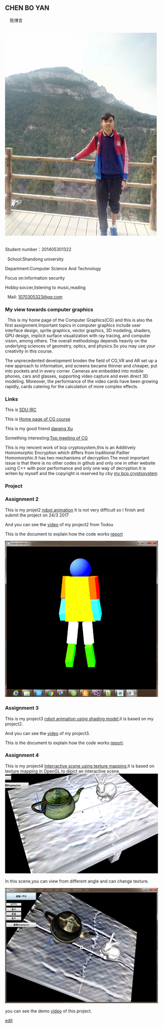 ## CHEN BO YAN
   
   陈博言
  
   ![photo](photo2.jpg)
   
   
   
   
   Student number：201405301322
   
   School:Shandong university
   
   Department:Computer Science And Technology
   
   Focus on:information security
   
   Hobby:soccer,listening to music,reading
   
   Mail: 1070305323@qq.com 
   

### My view towards computer graphics
   This is my home page of the Computer Graphics(CG) and this is also the first assignment.Important topics in computer graphics include user interface design, sprite graphics, vector graphics, 3D modeling, shaders, GPU design, implicit surface visualization with ray tracing, and computer vision, among others. The overall methodology depends heavily on the underlying sciences of geometry, optics, and physics.So you may use your creativity in this course.

   The unprecedented development broden the field of CG,VR and AR set up a new approach to information, and screens became thinner and cheaper, put into pockets and in every corner. Cameras are embedded into mobile phones, cars and glasses, supporting video capture and even direct 3D modeling. Moreover, the performance of the video cards have been growing rapidly, cards catering for the calculation of more complex effects.

### Links
This is [SDU IRC](http://irc.cs.sdu.edu.cn) 

This is [Home page of CG course]( http://www.cs.sdu.edu.cn/~baoquan/course/S17_CG.html)

This is my good friend [dapeng Xu](https://dapeng-xu.github.io/)

Something interesting:[Top meeting of CG](http://www.siggraph.org/)

This is my rencent work of bcp cryptosystem,this is  an Additively Homomorphic Encryption which differs from traditional Paillier Homomorphic.It has two mechanisms of decryption.The most important issue is that there is no other codes in github and only one in other website using C++ with poor performance and only one way of decryption.It is writen by myself and the copyright is reserved by cby         [my bcp cryptosystem]( https://github.com/cby1996/bcp-homomophic-encryption)
### Project
### Assignment 2 
This is my projet2 [robot animation](https://github.com/cby1996/robot-animation) It is not very difficult so I finish and submit the project on 24/3 2017

And you can see the [video](http://video.tudou.com/v/XMjY3OTA1MTYyMA==) of my project2 from Todou

This is the document to explain how the code works [report](https://github.com/cby1996/robot-animation/tree/master)

![photo](2.gif)
### Assignment 3
This is my project3 [robot animation using shading model](https://github.com/cby1996/CG_project3),it is based on my project2.

And you can see the [video](http://video.tudou.com/v/XMjcxODMyODc4OA==.html?from=s1.8-1-1.2&spm=a2h0k.8191414.0.0) of my project3.

This is the document to explain how the code works [report](https://github.com/cby1996/CG_project3/blob/master/README.md).
### Assignment 4
This is my project4 [Interractive scene using texture mapping](https://github.com/cby1996/Texture_mapping),it is based on texture mapping in OpenGL to dipict an interactive scene.
 ![photo](图片1.gif)
 
 In this scene,you can view from different angle and can change texture.
 
 ![photo](cr7.gif)
 
 you can see the demo [video](http://video.tudou.com/v/XMjc3ODYxNTg5Mg==.html?spm=a2h28.8313469.con1.dimg1) of this project.
 
 
 [edit](https://github.com/cby1996/cby1996cg.github.io/edit/master/index.md) 
